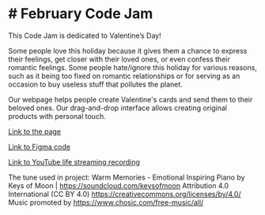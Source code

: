 # # February Code Jam

This Code Jam is dedicated to Valentine’s Day! 

Some people love this holiday because it gives them a chance to express their feelings, get closer with their loved ones, or even confess their romantic feelings. Some people hate/ignore this holiday for various reasons, such as it being too fixed on romantic relationships or for serving as an occasion to buy useless stuff that pollutes the planet. 

Our webpage helps people create Valentine's cards and send them to their beloved ones. Our drag-and-drop interface allows creating original products with personal touch.

[Link to the page](https://iliazaidin.github.io/codeJam_2/)

[Link to Figma code](https://www.figma.com/file/M0xyW9wEWU6A02YRrcE4l2/February_Code_Jam?node-id=25%3A12)

[Link to YouTube life streaming recording](https://youtu.be/blDdIdaCDHc?t=260)

The tune used in project: 
Warm Memories - Emotional Inspiring Piano by Keys of Moon | https://soundcloud.com/keysofmoon
Attribution 4.0 International (CC BY 4.0)
https://creativecommons.org/licenses/by/4.0/
Music promoted by https://www.chosic.com/free-music/all/ 
